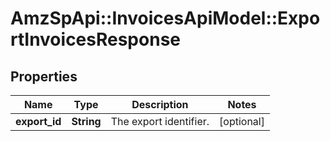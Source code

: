 # AmzSpApi::InvoicesApiModel::ExportInvoicesResponse

## Properties
Name | Type | Description | Notes
------------ | ------------- | ------------- | -------------
**export_id** | **String** | The export identifier. | [optional] 

